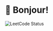 # 🍺 Bonjour!

![LeetCode Status](https://leetcode.card.workers.dev/?username=yoyo_study_version&style=for-the-badge)
